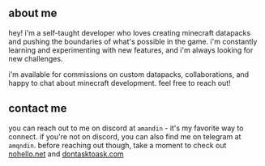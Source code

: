 ## about me

hey! i'm a self-taught developer who loves creating minecraft datapacks and pushing the boundaries of what's possible in the game. i'm constantly learning and experimenting with new features, and i'm always looking for new challenges.

i'm available for commissions on custom datapacks, collaborations, and happy to chat about minecraft development. feel free to reach out!

## contact me

you can reach out to me on discord at `amandin` - it's my favorite way to connect. if you're not on discord, you can also find me on telegram at `amqndin`. before reaching out though, take a moment to check out [nohello.net](https://nohello.net) and [dontasktoask.com](https://dontasktoask.com)
